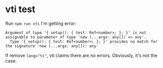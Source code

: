 # vti test

Run `npm run vti`
I'm getting error:

```
Argument of type '{ setup(): { test: Ref<number>; }; }' is not assignable to parameter of type 'new (...args: any[]) => any'.
  Type '{ setup(): { test: Ref<number>; }; }' provides no match for the signature 'new (...args: any[]): any'
```

If remove `lang="ts"`, vti claims there are no errors. Obviously, it's not the case.